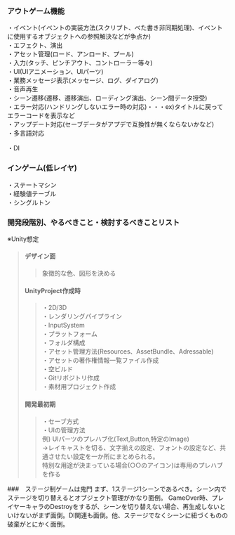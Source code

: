 ### アウトゲーム機能
・イベント(イベントの実装方法(スクリプト、べた書き非同期処理)、イベントに使用するオブジェクトへの参照解決などが争点か)  
・エフェクト、演出  
・アセット管理(ロード、アンロード、プール)  
・入力(タッチ、ピンチアウト、コントローラー等々)  
・UI(UIアニメーション、UIパーツ)  
・業務メッセージ表示(メッセージ、ログ、ダイアログ)  
・音声再生  
・シーン遷移(遷移、遷移演出、ローディング演出、シーン間データ授受)  
・エラー対応(ハンドリングしないエラー時の対応)・・・ex)タイトルに戻ってエラーコードを表示など  
・アップデート対応(セーブデータがアプデで互換性が無くならないかなど)  
・多言語対応  

・DI  
### インゲーム(低レイヤ)
・ステートマシン  
・経験値テーブル  
・シングルトン  


### 開発段階別、やるべきこと・検討するべきことリスト
※Unity想定
>#### デザイン面
>>象徴的な色、図形を決める
>#### UnityProject作成時
>>・2D/3D  
>>・レンダリングパイプライン  
>>・InputSystem  
>>・プラットフォーム  
>>・フォルダ構成  
>>・アセット管理方法(Resources、AssetBundle、Adressable)  
>>・アセットの著作権情報一覧ファイル作成  
>>・空ビルド  
>>・Gitリポジトリ作成  
>>・素材用プロジェクト作成  
>#### 開発最初期
>>・セーブ方式  
>>・UIの管理方法  
>>例)
>>UIパーツのプレハブ化(Text,Button,特定のImage)  
>>→レイキャストを切る、文字揃えの設定、フォントの設定など、共通させたい設定を一か所にまとめられる。  
>>特別な用途が決まっている場合(○○のアイコン)は専用のプレハブを作る  

###　ステージ制ゲームは鬼門
まず、1ステージ1シーンであるべき。シーン内でステージを切り替えるとオブジェクト管理がかなり面倒。
GameOver時、プレイヤーキャラのDestroyをするが、シーンを切り替えない場合、再生成しないといけないがまず面倒。DI関連も面倒。他、ステージでなくシーンに紐づくものの破棄がとにかく面倒。  

